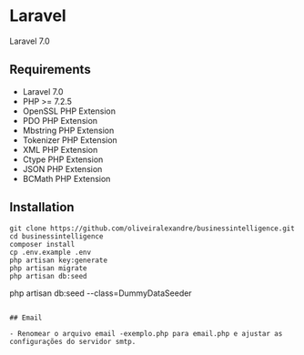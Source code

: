 # Laravel

Laravel 7.0

## Requirements

- Laravel 7.0
- PHP >= 7.2.5
- OpenSSL PHP Extension
- PDO PHP Extension
- Mbstring PHP Extension
- Tokenizer PHP Extension
- XML PHP Extension
- Ctype PHP Extension
- JSON PHP Extension
- BCMath PHP Extension


## Installation

```
git clone https://github.com/oliveiralexandre/businessintelligence.git
cd businessintelligence
composer install
cp .env.example .env
php artisan key:generate
php artisan migrate
php artisan db:seed
```
php artisan db:seed --class=DummyDataSeeder
```

## Email

- Renomear o arquivo email -exemplo.php para email.php e ajustar as configurações do servidor smtp.